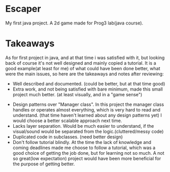 # Escaper
My first java project. A 2d game made for Prog3 lab(java course).

# Takeaways
As for first project in java, and at that time i was satisfied with it, but looking back of course it's not well designed and mainly copied a tutorial. It is a good example(at least for me) of what could have been done better, what were the main issues, so here are the takeaways and notes after reviewing:

+ Well described and documented. (could be better, but at that time good)
+ Extra work, and not being satisfied with bare minimum, made this small project much better. (at least visually, and in a "game sense")
  
- Design patterns over "Manager class". In this project the manager class handles or operates almost everything, which is very hard to read and understand. (that time haven't learned about any design patterns yet) I would choose a better scalable approach next time.
- Lacks layer separation. Would be much easier to understand, if the visual/sound would be separated from the logic.(cluttered/messy code)
- Duplicated code in subclasses. (need better design)
- Don't follow tutorial blindly. At the time the lack of knowledge and coming deadlines made me choose to follow a tutorial, which was a good choice of getting the job done, but for learning not so much. A not so great(low expectation) project would have been more beneficial for the purpose of getting better.
